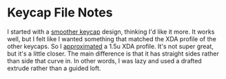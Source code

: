 # Keycap File Notes

I started with a [smoother keycap]("STL_files/keycap_1.STL) design, thinking I'd like it more.  It works well, but I felt like I wanted something that matched the XDA profile of the other keycaps.  So I [approximated]("STL_files/keycap_XDA_approximation.STL") a 1.5u XDA profile.  It's not super great, but it's a little closer.  The main difference is that it has straight sides rather than side that curve in. In other words, I was lazy and used a drafted extrude rather than a guided loft.